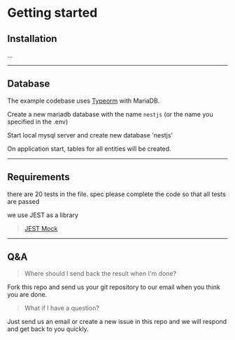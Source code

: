 # Getting started

## Installation

...

----------

## Database

The example codebase uses [Typeorm](http://typeorm.io/) with MariaDB.

Create a new mariadb database with the name `nestjs` (or the name you specified in the .env)

Start local mysql server and create new database 'nestjs'

On application start, tables for all entities will be created.

----------

## Requirements

there are 20 tests in the file. spec
please complete the code so that all tests are passed

we use JEST as a library

> [JEST Mock](https://jestjs.io/docs/mock-functions)
----------

## Q&A

> Where should I send back the result when I'm done?

Fork this repo and send us your git repository to our email when you think you are done.

> What if I have a question?

Just send us an email or create a new issue in this repo and we will respond and get back to you quickly.    
